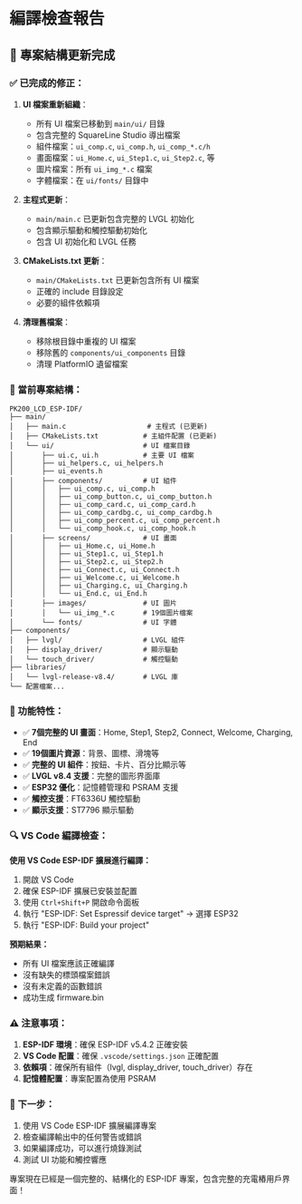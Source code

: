 # 編譯檢查報告

## 🔧 專案結構更新完成

### ✅ 已完成的修正：

1. **UI 檔案重新組織**：
   - 所有 UI 檔案已移動到 `main/ui/` 目錄
   - 包含完整的 SquareLine Studio 導出檔案
   - 組件檔案：`ui_comp.c`, `ui_comp.h`, `ui_comp_*.c/h`
   - 畫面檔案：`ui_Home.c`, `ui_Step1.c`, `ui_Step2.c`, 等
   - 圖片檔案：所有 `ui_img_*.c` 檔案
   - 字體檔案：在 `ui/fonts/` 目錄中

2. **主程式更新**：
   - `main/main.c` 已更新包含完整的 LVGL 初始化
   - 包含顯示驅動和觸控驅動初始化
   - 包含 UI 初始化和 LVGL 任務

3. **CMakeLists.txt 更新**：
   - `main/CMakeLists.txt` 已更新包含所有 UI 檔案
   - 正確的 include 目錄設定
   - 必要的組件依賴項

4. **清理舊檔案**：
   - 移除根目錄中重複的 UI 檔案
   - 移除舊的 `components/ui_components` 目錄
   - 清理 PlatformIO 遺留檔案

### 📁 當前專案結構：

```
PK200_LCD_ESP-IDF/
├── main/
│   ├── main.c                    # 主程式 (已更新)
│   ├── CMakeLists.txt           # 主組件配置 (已更新)
│   └── ui/                      # UI 檔案目錄
│       ├── ui.c, ui.h           # 主要 UI 檔案
│       ├── ui_helpers.c, ui_helpers.h
│       ├── ui_events.h
│       ├── components/          # UI 組件
│       │   ├── ui_comp.c, ui_comp.h
│       │   ├── ui_comp_button.c, ui_comp_button.h
│       │   ├── ui_comp_card.c, ui_comp_card.h
│       │   ├── ui_comp_cardbg.c, ui_comp_cardbg.h
│       │   ├── ui_comp_percent.c, ui_comp_percent.h
│       │   └── ui_comp_hook.c, ui_comp_hook.h
│       ├── screens/             # UI 畫面
│       │   ├── ui_Home.c, ui_Home.h
│       │   ├── ui_Step1.c, ui_Step1.h
│       │   ├── ui_Step2.c, ui_Step2.h
│       │   ├── ui_Connect.c, ui_Connect.h
│       │   ├── ui_Welcome.c, ui_Welcome.h
│       │   ├── ui_Charging.c, ui_Charging.h
│       │   └── ui_End.c, ui_End.h
│       ├── images/              # UI 圖片
│       │   └── ui_img_*.c       # 19個圖片檔案
│       └── fonts/               # UI 字體
├── components/
│   ├── lvgl/                    # LVGL 組件
│   ├── display_driver/          # 顯示驅動
│   └── touch_driver/            # 觸控驅動
├── libraries/
│   └── lvgl-release-v8.4/       # LVGL 庫
└── 配置檔案...
```

### 🎯 功能特性：

- ✅ **7個完整的 UI 畫面**：Home, Step1, Step2, Connect, Welcome, Charging, End
- ✅ **19個圖片資源**：背景、圖標、滑塊等
- ✅ **完整的 UI 組件**：按鈕、卡片、百分比顯示等
- ✅ **LVGL v8.4 支援**：完整的圖形界面庫
- ✅ **ESP32 優化**：記憶體管理和 PSRAM 支援
- ✅ **觸控支援**：FT6336U 觸控驅動
- ✅ **顯示支援**：ST7796 顯示驅動

### 🔍 VS Code 編譯檢查：

**使用 VS Code ESP-IDF 擴展進行編譯：**

1. 開啟 VS Code
2. 確保 ESP-IDF 擴展已安裝並配置
3. 使用 `Ctrl+Shift+P` 開啟命令面板
4. 執行 "ESP-IDF: Set Espressif device target" → 選擇 ESP32
5. 執行 "ESP-IDF: Build your project"

**預期結果：**
- 所有 UI 檔案應該正確編譯
- 沒有缺失的標頭檔案錯誤
- 沒有未定義的函數錯誤
- 成功生成 firmware.bin

### ⚠️ 注意事項：

1. **ESP-IDF 環境**：確保 ESP-IDF v5.4.2 正確安裝
2. **VS Code 配置**：確保 `.vscode/settings.json` 正確配置
3. **依賴項**：確保所有組件（lvgl, display_driver, touch_driver）存在
4. **記憶體配置**：專案配置為使用 PSRAM

### 🚀 下一步：

1. 使用 VS Code ESP-IDF 擴展編譯專案
2. 檢查編譯輸出中的任何警告或錯誤
3. 如果編譯成功，可以進行燒錄測試
4. 測試 UI 功能和觸控響應

專案現在已經是一個完整的、結構化的 ESP-IDF 專案，包含完整的充電樁用戶界面！
